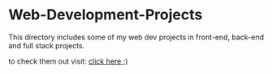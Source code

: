 # Web-Development-Projects
This directory includes some of my web dev projects in front-end, back-end and full stack projects.

to check them out visit:
[click here ;)](https://sp00ky-ac1on.github.io/Web-development/)
